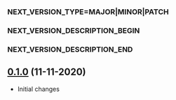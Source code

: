 ### NEXT_VERSION_TYPE=MAJOR|MINOR|PATCH
### NEXT_VERSION_DESCRIPTION_BEGIN
### NEXT_VERSION_DESCRIPTION_END
## [0.1.0](https://bitbucket.yamoney.ru/projects/BACKEND-GRADLE-PLUGINS/repos/documentation-plugin/pull-requests/1) (11-11-2020)

* Initial changes